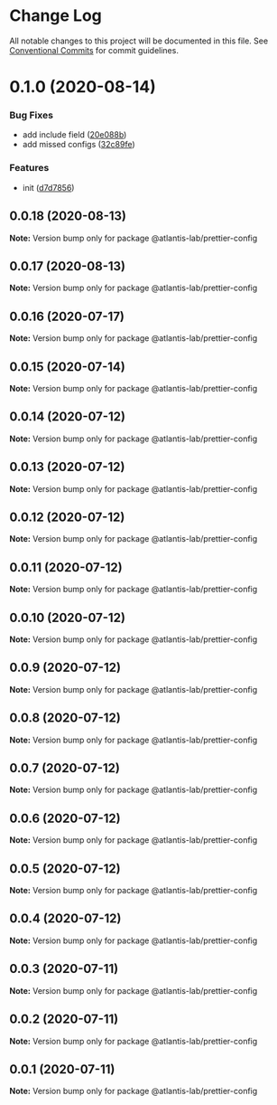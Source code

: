 # Change Log

All notable changes to this project will be documented in this file.
See [Conventional Commits](https://conventionalcommits.org) for commit guidelines.

# 0.1.0 (2020-08-14)


### Bug Fixes

* add include field ([20e088b](https://github.com/Atlantis-Lab/config/commit/20e088baa27da581b1fd1586cb0eabc1f0ca4300))
* add missed configs ([32c89fe](https://github.com/Atlantis-Lab/config/commit/32c89fe61308ff21d1f7e44eab910ea5a8442597))


### Features

* init ([d7d7856](https://github.com/Atlantis-Lab/config/commit/d7d78563893ad06743c263341882b44b082b97d1))





## 0.0.18 (2020-08-13)

**Note:** Version bump only for package @atlantis-lab/prettier-config





## 0.0.17 (2020-08-13)

**Note:** Version bump only for package @atlantis-lab/prettier-config





## 0.0.16 (2020-07-17)

**Note:** Version bump only for package @atlantis-lab/prettier-config





## 0.0.15 (2020-07-14)

**Note:** Version bump only for package @atlantis-lab/prettier-config





## 0.0.14 (2020-07-12)

**Note:** Version bump only for package @atlantis-lab/prettier-config





## 0.0.13 (2020-07-12)

**Note:** Version bump only for package @atlantis-lab/prettier-config





## 0.0.12 (2020-07-12)

**Note:** Version bump only for package @atlantis-lab/prettier-config





## 0.0.11 (2020-07-12)

**Note:** Version bump only for package @atlantis-lab/prettier-config





## 0.0.10 (2020-07-12)

**Note:** Version bump only for package @atlantis-lab/prettier-config





## 0.0.9 (2020-07-12)

**Note:** Version bump only for package @atlantis-lab/prettier-config





## 0.0.8 (2020-07-12)

**Note:** Version bump only for package @atlantis-lab/prettier-config





## 0.0.7 (2020-07-12)

**Note:** Version bump only for package @atlantis-lab/prettier-config





## 0.0.6 (2020-07-12)

**Note:** Version bump only for package @atlantis-lab/prettier-config





## 0.0.5 (2020-07-12)

**Note:** Version bump only for package @atlantis-lab/prettier-config





## 0.0.4 (2020-07-12)

**Note:** Version bump only for package @atlantis-lab/prettier-config





## 0.0.3 (2020-07-11)

**Note:** Version bump only for package @atlantis-lab/prettier-config





## 0.0.2 (2020-07-11)

**Note:** Version bump only for package @atlantis-lab/prettier-config





## 0.0.1 (2020-07-11)

**Note:** Version bump only for package @atlantis-lab/prettier-config

